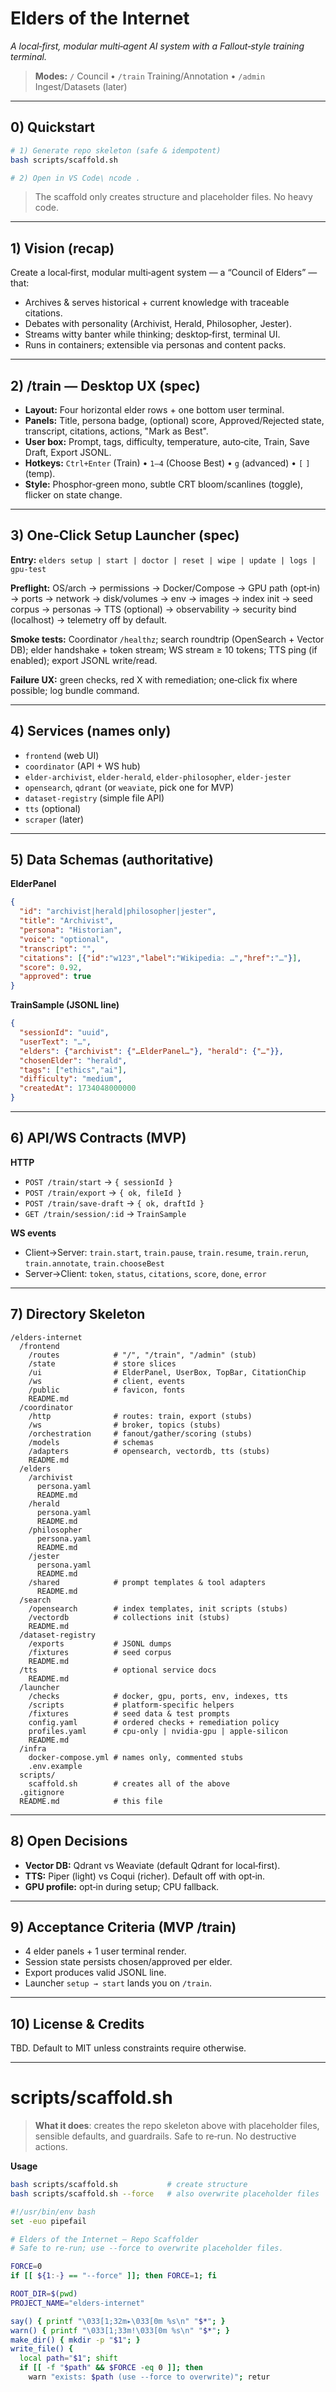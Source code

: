 # Elders of the Internet

*A local‑first, modular multi‑agent AI system with a Fallout‑style training terminal.*

> **Modes:** `/` Council • `/train` Training/Annotation • `/admin` Ingest/Datasets (later)

---

## 0) Quickstart

```bash
# 1) Generate repo skeleton (safe & idempotent)
bash scripts/scaffold.sh

# 2) Open in VS Code\ ncode .
```

> The scaffold only creates structure and placeholder files. No heavy code.

---

## 1) Vision (recap)

Create a local‑first, modular multi‑agent system — a “Council of Elders” — that:

* Archives & serves historical + current knowledge with traceable citations.
* Debates with personality (Archivist, Herald, Philosopher, Jester).
* Streams witty banter while thinking; desktop‑first, terminal UI.
* Runs in containers; extensible via personas and content packs.

---

## 2) /train — Desktop UX (spec)

* **Layout:** Four horizontal elder rows + one bottom user terminal.
* **Panels:** Title, persona badge, (optional) score, Approved/Rejected state, transcript, citations, actions, "Mark as Best".
* **User box:** Prompt, tags, difficulty, temperature, auto‑cite, Train, Save Draft, Export JSONL.
* **Hotkeys:** `Ctrl+Enter` (Train) • `1–4` (Choose Best) • `g` (advanced) • `[` `]` (temp).
* **Style:** Phosphor‑green mono, subtle CRT bloom/scanlines (toggle), flicker on state change.

---

## 3) One‑Click Setup Launcher (spec)

**Entry:** `elders setup | start | doctor | reset | wipe | update | logs | gpu-test`

**Preflight:** OS/arch → permissions → Docker/Compose → GPU path (opt‑in) → ports → network → disk/volumes → env → images → index init → seed corpus → personas → TTS (optional) → observability → security bind (localhost) → telemetry off by default.

**Smoke tests:** Coordinator `/healthz`; search roundtrip (OpenSearch + Vector DB); elder handshake + token stream; WS stream ≥ 10 tokens; TTS ping (if enabled); export JSONL write/read.

**Failure UX:** green checks, red X with remediation; one‑click fix where possible; log bundle command.

---

## 4) Services (names only)

* `frontend` (web UI)
* `coordinator` (API + WS hub)
* `elder-archivist`, `elder-herald`, `elder-philosopher`, `elder-jester`
* `opensearch`, `qdrant` (or `weaviate`, pick one for MVP)
* `dataset-registry` (simple file API)
* `tts` (optional)
* `scraper` (later)

---

## 5) Data Schemas (authoritative)

**ElderPanel**

```json
{
  "id": "archivist|herald|philosopher|jester",
  "title": "Archivist",
  "persona": "Historian",
  "voice": "optional",
  "transcript": "",
  "citations": [{"id":"w123","label":"Wikipedia: …","href":"…"}],
  "score": 0.92,
  "approved": true
}
```

**TrainSample (JSONL line)**

```json
{
  "sessionId": "uuid",
  "userText": "…",
  "elders": {"archivist": {"…ElderPanel…"}, "herald": {"…"}},
  "chosenElder": "herald",
  "tags": ["ethics","ai"],
  "difficulty": "medium",
  "createdAt": 1734048000000
}
```

---

## 6) API/WS Contracts (MVP)

**HTTP**

* `POST /train/start` → `{ sessionId }`
* `POST /train/export` → `{ ok, fileId }`
* `POST /train/save-draft` → `{ ok, draftId }`
* `GET /train/session/:id` → `TrainSample`

**WS events**

* Client→Server: `train.start`, `train.pause`, `train.resume`, `train.rerun`, `train.annotate`, `train.chooseBest`
* Server→Client: `token`, `status`, `citations`, `score`, `done`, `error`

---

## 7) Directory Skeleton

```
/elders-internet
  /frontend
    /routes            # "/", "/train", "/admin" (stub)
    /state             # store slices
    /ui                # ElderPanel, UserBox, TopBar, CitationChip
    /ws                # client, events
    /public            # favicon, fonts
    README.md
  /coordinator
    /http              # routes: train, export (stubs)
    /ws                # broker, topics (stubs)
    /orchestration     # fanout/gather/scoring (stubs)
    /models            # schemas
    /adapters          # opensearch, vectordb, tts (stubs)
    README.md
  /elders
    /archivist
      persona.yaml
      README.md
    /herald
      persona.yaml
      README.md
    /philosopher
      persona.yaml
      README.md
    /jester
      persona.yaml
      README.md
    /shared            # prompt templates & tool adapters
      README.md
  /search
    /opensearch        # index templates, init scripts (stubs)
    /vectordb          # collections init (stubs)
    README.md
  /dataset-registry
    /exports           # JSONL dumps
    /fixtures          # seed corpus
    README.md
  /tts                 # optional service docs
    README.md
  /launcher
    /checks            # docker, gpu, ports, env, indexes, tts
    /scripts           # platform-specific helpers
    /fixtures          # seed data & test prompts
    config.yaml        # ordered checks + remediation policy
    profiles.yaml      # cpu-only | nvidia-gpu | apple-silicon
    README.md
  /infra
    docker-compose.yml # names only, commented stubs
    .env.example
  scripts/
    scaffold.sh        # creates all of the above
  .gitignore
  README.md            # this file
```

---

## 8) Open Decisions

* **Vector DB:** Qdrant vs Weaviate (default Qdrant for local‑first).
* **TTS:** Piper (light) vs Coqui (richer). Default off with opt‑in.
* **GPU profile:** opt‑in during setup; CPU fallback.

---

## 9) Acceptance Criteria (MVP /train)

* 4 elder panels + 1 user terminal render.
* Session state persists chosen/approved per elder.
* Export produces valid JSONL line.
* Launcher `setup → start` lands you on `/train`.

---

## 10) License & Credits

TBD. Default to MIT unless constraints require otherwise.

---

# scripts/scaffold.sh

> **What it does**: creates the repo skeleton above with placeholder files, sensible defaults, and guardrails. Safe to re‑run. No destructive actions.

**Usage**

```bash
bash scripts/scaffold.sh           # create structure
bash scripts/scaffold.sh --force   # also overwrite placeholder files
```

```bash
#!/usr/bin/env bash
set -euo pipefail

# Elders of the Internet – Repo Scaffolder
# Safe to re-run; use --force to overwrite placeholder files.

FORCE=0
if [[ ${1:-} == "--force" ]]; then FORCE=1; fi

ROOT_DIR=$(pwd)
PROJECT_NAME="elders-internet"

say() { printf "\033[1;32m▸\033[0m %s\n" "$*"; }
warn() { printf "\033[1;33m!\033[0m %s\n" "$*"; }
make_dir() { mkdir -p "$1"; }
write_file() {
  local path="$1"; shift
  if [[ -f "$path" && $FORCE -eq 0 ]]; then
    warn "exists: $path (use --force to overwrite)"; retur
```
